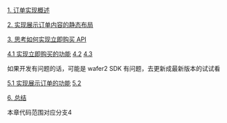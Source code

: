 [1. 订单实现概述](https://www.youtube.com/watch?v=pipZKDWY7XM) 

[2. 实现展示订单内容的静态布局](https://www.youtube.com/watch?v=Irb7a1dw0y8) 

[3. 思考如何实现立即购买 API ](https://www.youtube.com/watch?v=FCRVy1ug1jI) 

[4.1 实现立即购买的功能](https://www.youtube.com/watch?v=jJZj6pG0z98) [4.2](https://www.youtube.com/watch?v=UP-O0wSF9TM) [4.3](https://www.youtube.com/watch?v=FLibRcCaBdI)

如果开发有问题的话，可能是 wafer2 SDK 有问题，去更新成最新版本的试试看

[5.1 实现展示订单的功能](https://www.youtube.com/watch?v=a64pQ9Ihylg) [5.2](https://www.youtube.com/watch?v=I8Vn_vWVKAA) 

[6. 总结](https://www.youtube.com/watch?v=SCcQMkRKfjU) 

本章代码范围对应分支4